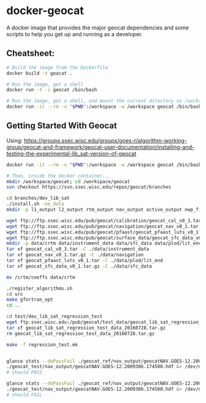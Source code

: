 # docker-geocat
A docker image that provides the major geocat dependencies and some scripts to help you get up and running as a developer.

## Cheatsheet:
```bash
# Build the image from the Dockerfile
docker build -t geocat .

# Run the image, get a shell
docker run -t -i geocat /bin/bash

# Run the image, get a shell, and mount the current directory as /workspace
docker run -it --rm -v "$PWD":/workspace -w /workspace geocat /bin/bash
```

## Getting Started With Geocat
Using: https://groups.ssec.wisc.edu/groups/goes-r/algorithm-working-group/geocat-and-framework/geocat-user-documentation/installing-and-testing-the-experimental-lib_sat-version-of-geocat

```bash
docker run -it --rm -v "$PWD":/workspace -w /workspace geocat /bin/bash

# Then, inside the docker container...
mkdir /workspace/geocat; cd /workspace/geocat
svn checkout https://svn.ssec.wisc.edu/repos/geocat/branches

cd branches/dev_lib_sat
./install.sh -no_data
mkdir -p l1_output l2_output rtm_output nav_output active_output nwp_files area_files snow_archive

wget ftp://ftp.ssec.wisc.edu/pub/geocat/calibration/geocat_cal_v0_3.tar
wget ftp://ftp.ssec.wisc.edu/pub/geocat/navigation/geocat_nav_v0_1.tar.gz
wget ftp://ftp.ssec.wisc.edu/pub/geocat/pfaast/geocat_pfaast_luts_v0_1.tar
wget ftp://ftp.ssec.wisc.edu/pub/geocat/surface_data/geocat_sfc_data_v0_1.tar.gz
mkdir -p data/crtm data/instrument_data data/sfc_data data/plod/lit_end data/navigation
tar xf geocat_cal_v0_3.tar -C ./data/instrument_data 
tar xf geocat_nav_v0_1.tar.gz -C ./data/navigation
tar xf geocat_pfaast_luts_v0_1.tar -C ./data/plod/lit_end 
tar xf geocat_sfc_data_v0_1.tar.gz -C ./data/sfc_data

mv /crtm/coeffs data/crtm

./register_algorithms.sh
cd src
make gfortran_opt
cd ..

cd test/dev_lib_sat_regression_test
wget ftp.ssec.wisc.edu:/pub/geocat/test_data/geocat_lib_sat_regression_test_data_20160728.tar.gz
tar xf geocat_lib_sat_regression_test_data_20160728.tar.gz 
rm geocat_lib_sat_regression_test_data_20160728.tar.gz 

make -f regression_test.mk


glance stats --doPassFail ./geocat_ref/nav_output/geocatNAV.GOES-12.2009306.174500.hdf \
./geocat_test/nav_output/geocatNAV.GOES-12.2009306.174500.hdf &> /dev/null && echo PASS || echo FAIL
# should PASS

glance stats --doPassFail ./geocat_ref/nav_output/geocatNAV.GOES-12.2009306.174500.hdf \
./geocat_test/nav_output/geocatNAV.GOES-12.2009306.174500.hdf &> /dev/null && echo PASS || echo FAIL
# should FAIL
```
